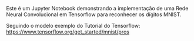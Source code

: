 Este é um Jupyter Notebook demonstrando a implementação de uma Rede Neural Convolucional em Tensorflow para reconhecer os dígitos MNIST.

Seguindo o modelo exemplo do Tutorial do Tensorflow:
https://www.tensorflow.org/get_started/mnist/pros

